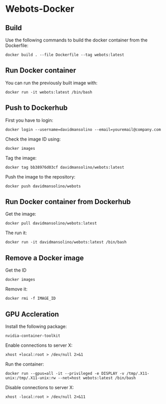 # Webots-Docker

## Build

Use the following commands to build the docker container from the Dockerfile:

```
docker build . --file Dockerfile --tag webots:latest
```

## Run Docker container

You can run the previously built image with:
```
docker run -it webots:latest /bin/bash
```

## Push to Dockerhub

First you have to login:
```
docker login --username=davidmansolino --email=youremail@company.com
```

Check the image ID using:
```
docker images
```

Tag the image:
```
docker tag bb38976d03cf davidmansolino/webots:latest
```

Push the image to the repository:
```
docker push davidmansolino/webots
```

## Run Docker container from Dockerhub
Get the image:
```
docker pull davidmansolino/webots:latest
```

The run it:
```
docker run -it davidmansolino/webots:latest /bin/bash
```

## Remove a Docker image

Get the ID
```
docker images
```

Remove it:
```
docker rmi -f IMAGE_ID
```

## GPU Accleration

Install the following package:
```
nvidia-container-toolkit
```

Enable connections to server X:
```
xhost +local:root > /dev/null 2>&1
```

Run the container:
```
docker run --gpus=all -it --privileged -e DISPLAY -v /tmp/.X11-unix:/tmp/.X11-unix:rw --net=host webots:latest /bin/bash
```

Disable connections to server X:
```
xhost -local:root > /dev/null 2>&11
```

